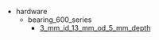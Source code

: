 * hardware
  * bearing_600_series
    * [3_mm_id_13_mm_od_5_mm_depth](hardware/bearing_600_series/3_mm_id_13_mm_od_5_mm_depth)
